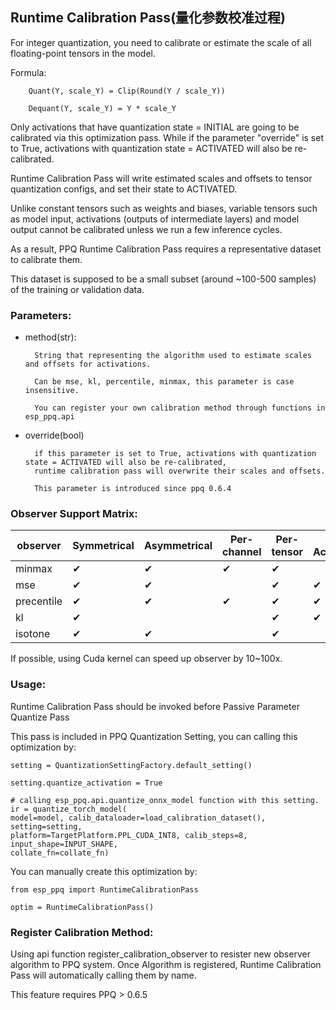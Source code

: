 ## Runtime Calibration Pass(量化参数校准过程)

For integer quantization, you need to calibrate or estimate the scale of all floating-point tensors in the model.

Formula:

        Quant(Y, scale_Y) = Clip(Round(Y / scale_Y))

        Dequant(Y, scale_Y) = Y * scale_Y

Only activations that have quantization state = INITIAL are going to be calibrated via this optimization pass. 
While if the parameter "override" is set to True, activations with quantization state = ACTIVATED will also be re-calibrated.

Runtime Calibration Pass will write estimated scales and offsets to tensor quantization configs, and set their state to ACTIVATED.

Unlike constant tensors such as weights and biases, variable tensors such as model input, activations (outputs of intermediate layers) and model output cannot be calibrated unless we run a few inference cycles. 

As a result, PPQ Runtime Calibration Pass requires a representative dataset to calibrate them. 

This dataset is supposed to be a small subset (around ~100-500 samples) of the training or validation data.

### Parameters:

* method(str):

        String that representing the algorithm used to estimate scales and offsets for activations.

        Can be mse, kl, percentile, minmax, this parameter is case insensitive.

        You can register your own calibration method through functions in esp_ppq.api

* override(bool)

        if this parameter is set to True, activations with quantization state = ACTIVATED will also be re-calibrated, 
        runtime calibration pass will overwrite their scales and offsets.

        This parameter is introduced since ppq 0.6.4

### Observer Support Matrix:
| observer     | Symmetrical | Asymmetrical | Per-channel | Per-tensor | Cuda Acceleration   |
| ---          | ---         | ---          | ---        | ---        | ---                 |
| minmax       | &#10004;         | &#10004;          | &#10004;        | &#10004;        |                  |
| mse          | &#10004;         | &#10004;          |         | &#10004;        | &#10004;                 |
| precentile   | &#10004;         | &#10004;          | &#10004;        | &#10004;        | &#10004;               |
| kl           | &#10004;         |          |        | &#10004;        | &#10004;                 |
| isotone      | &#10004;         | &#10004;          |          | &#10004;        |                 |

If possible, using Cuda kernel can speed up observer by 10~100x.

### Usage:

Runtime Calibration Pass should be invoked before Passive Parameter Quantize Pass

This pass is included in PPQ Quantization Setting, you can calling this optimization by:

    setting = QuantizationSettingFactory.default_setting()

    setting.quantize_activation = True

    # calling esp_ppq.api.quantize_onnx_model function with this setting.
    ir = quantize_torch_model(
    model=model, calib_dataloader=load_calibration_dataset(), setting=setting,
    platform=TargetPlatform.PPL_CUDA_INT8, calib_steps=8, input_shape=INPUT_SHAPE, 
    collate_fn=collate_fn)

You can manually create this optimization by:

    from esp_ppq import RuntimeCalibrationPass

    optim = RuntimeCalibrationPass()

### Register Calibration Method:

Using api function register_calibration_observer to resister new observer algorithm to PPQ system.
Once Algorithm is registered, Runtime Calibration Pass will automatically calling them by name.

This feature requires PPQ > 0.6.5
